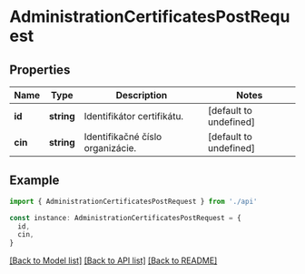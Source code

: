 # AdministrationCertificatesPostRequest

## Properties

| Name    | Type       | Description                      | Notes                  |
| ------- | ---------- | -------------------------------- | ---------------------- |
| **id**  | **string** | Identifikátor certifikátu.       | [default to undefined] |
| **cin** | **string** | Identifikačné číslo organizácie. | [default to undefined] |

## Example

```typescript
import { AdministrationCertificatesPostRequest } from './api'

const instance: AdministrationCertificatesPostRequest = {
  id,
  cin,
}
```

[[Back to Model list]](../README.md#documentation-for-models) [[Back to API list]](../README.md#documentation-for-api-endpoints) [[Back to README]](../README.md)
